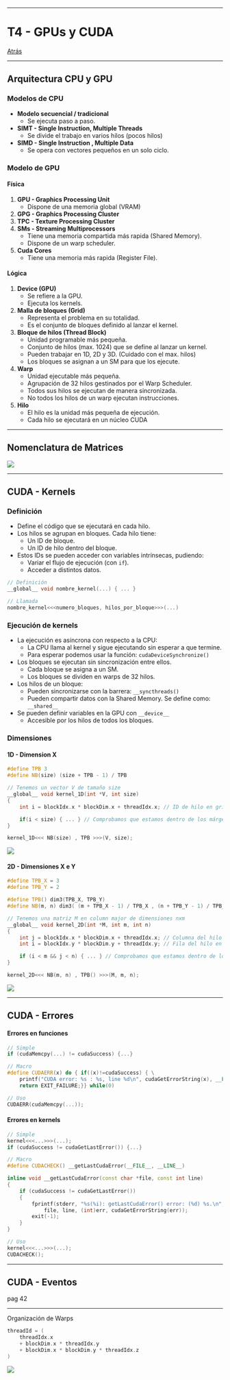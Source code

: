 
---
# T4 - GPUs y CUDA

[Atrás](../README.md)

---
## Arquitectura CPU y GPU
### Modelos de CPU
- **Modelo secuencial / tradicional**
	- Se ejecuta paso a paso.
- **SIMT - Single Instruction, Multiple Threads**
	- Se divide el trabajo en varios hilos (pocos hilos)
- **SIMD - Single Instruction , Multiple Data**
	- Se opera con vectores pequeños en un solo ciclo.
### Modelo de GPU
#### Física
1. **GPU - Graphics Processing Unit**
	- Dispone de una memoria global (VRAM)
2. **GPG - Graphics Processing Cluster**
3. **TPC - Texture Processing Cluster**
4. **SMs - Streaming Multiprocessors**
	- Tiene una memoria compartida más rapida (Shared Memory).
	- Dispone de un warp scheduler.
5. **Cuda Cores**
	- Tiene una memoria más rapida (Register File).
#### Lógica
1. **Device (GPU)**
	- Se refiere a la GPU.
	- Ejecuta los kernels.
2. **Malla de bloques (Grid)**
	- Representa el problema en su totalidad.
	- Es el conjunto de bloques definido al lanzar el kernel.
3. **Bloque de hilos (Thread Block)**
	- Unidad programable más pequeña.
	- Conjunto de hilos (max. 1024) que se define al lanzar un kernel.
	- Pueden trabajar en 1D, 2D y 3D. (Cuidado con el max. hilos)
	- Los bloques se asignan a un SM para que los ejecute.
4. **Warp**
	- Unidad ejecutable más pequeña.
	- Agrupación de 32 hilos gestinados por el Warp Scheduler.
	- Todos sus hilos se ejecutan de manera sincronizada.
	- No todos los hilos de un warp ejecutan instrucciones.
5. **Hilo**
	- El hilo es la unidad más pequeña de ejecución.
	- Cada hilo se ejecutará en un núcleo CUDA

---
## Nomenclatura de Matrices

![](/UNIOVI/PCP/assets/Nomenclatura_matrices.svg)

---
## CUDA - Kernels
### Definición
- Define el código que se ejecutará en cada hilo.
- Los hilos se agrupan en bloques. Cada hilo tiene:
	- Un ID de bloque.
	- Un ID de hilo dentro del bloque.
- Estos IDs se pueden acceder con variables intrínsecas, pudiendo:
	- Variar el flujo de ejecución (con `if`).
	- Acceder a distintos datos.

```c++
// Definición
__global__ void nombre_kernel(...) { ... }

// Llamada
nombre_kernel<<<numero_bloques, hilos_por_bloque>>>(...)
```

### Ejecución de kernels
- La ejecución es asíncrona con respecto a la CPU:
	- La CPU llama al kernel y sigue ejecutando sin esperar a que termine.
	- Para esperar podemos usar la función: `cudaDeviceSynchronize()`
- Los bloques se ejecutan sin sincronización entre ellos.
	- Cada bloque se asigna a un SM.
	- Los bloques se dividen en warps de 32 hilos.
- Los hilos de un bloque:
	- Pueden sincronizarse con la barrera: `__syncthreads()`
	- Pueden compartir datos con la Shared Memory. Se define como: `__shared__`
- Se pueden definir variables en la GPU con `__device__`
	- Accesible por los hilos de todos los bloques.

### Dimensiones
#### 1D - Dimension X
```c++
#define TPB 3
#define NB(size) (size + TPB - 1) / TPB

// Tenemos un vector V de tamaño size
__global__ void kernel_1D(int *V, int size)
{
	int i = blockIdx.x * blockDim.x + threadIdx.x; // ID de hilo en grid.

	if(i < size) { ... } // Comprobamos que estamos dentro de los márgenes.
}

kernel_1D<<< NB(size) , TPB >>>(V, size);
```

![](/UNIOVI/PCP/assets/Cuda_1D.svg)
#### 2D - Dimensiones X e Y
```c++
#define TPB_X = 3
#define TPB_Y = 2

#define TPB() dim3(TPB_X, TPB_Y)
#define NB(m, n) dim3( (m + TPB_X - 1) / TPB_X , (n + TPB_Y - 1) / TPB_Y)

// Tenemos una matriz M en column major de dimensiones nxm
__global__ void kernel_2D(int *M, int m, int n)
{
	int j = blockIdx.x * blockDim.x + threadIdx.x; // Columna del hilo en grid
	int i = blockIdx.y * blockDim.y + threadIdx.y; // Fila del hilo en grid

	if (i < m && j < n) { ... } // Comprobamos que estamos dentro de los márgenes.
}

kernel_2D<<< NB(m, n) , TPB() >>>(M, m, n);
```

![](/UNIOVI/PCP/assets/Cuda_2D.svg)
 
---
## CUDA - Errores
#### Errores en funciones
```C++
// Simple
if (cudaMemcpy(...) != cudaSuccess) {...}
```

```c++
// Macro
#define CUDAERR(x) do { if((x)!=cudaSuccess) { \
	printf("CUDA error: %s : %s, line %d\n", cudaGetErrorString(x), __FILE__, __LINE__);\
	return EXIT_FAILURE;}} while(0)

// Uso
CUDAERR(cudaMemcpy(...));
```
#### Errores en kernels
```C++
// Simple
kernel<<<...>>>(...);
if (cudaSuccess != cudaGetLastError()) {...}
```

```c++
// Macro
#define CUDACHECK() __getLastCudaError(__FILE__, __LINE__)

inline void __getLastCudaError(const char *file, const int line)
{
	if (cudaSuccess != cudaGetLastError())
	{
		fprintf(stderr, "%s(%i): getLastCudaError() error: (%d) %s.\n",
			file, line, (int)err, cudaGetErrorString(err));
		exit(-1);
	}
}

// Uso
kernel<<<...>>>(...);
CUDACHECK();
```
---
## CUDA - Eventos 

pag 42

---

Organización de Warps
```c++
threadId = (
	threadIdx.x
	+ blockDim.x * threadIdx.y
	+ blockDim.x * blockDim.y * threadIdx.z
)
```

![](/UNIOVI/PCP/assets/Pasted%20image%2020241203200700.png)

